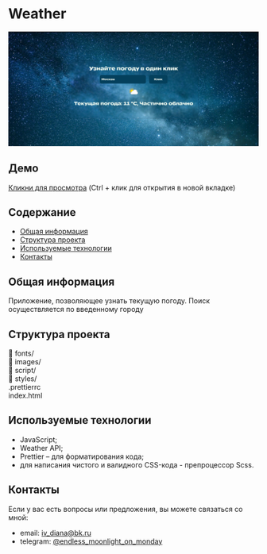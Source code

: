 # Weather 
![Weather photo](/project5-0.jpg)

## Демо
[Кликни для просмотра](https://enddless.github.io/weather/) (Ctrl + клик для открытия в новой вкладке)

## Содержание
- [Общая информация](#общая-информация)
- [Структура проекта](#структура-проекта)
- [Используемые технологии](#используемые-технологии)
- [Контакты](#контакты)

## Общая информация
Приложение, позволяющее узнать текущую погоду. Поиск осуществляется по введенному городу

## Структура проекта
📁 fonts/   
📁 images/    
📁 script/   
📁 styles/    
.prettierrc  
index.html
 
## Используемые технологии
- JavaScript;
- Weather API;
- Prettier  – для форматирования кода;
- для написания чистого и валидного CSS-кода - препроцессор Scss.

## Контакты
Если у вас есть вопросы или предложения, вы можете связаться со мной:

- email: [iv_diana@bk.ru](mailto:iv_diana@bk.ru)
- telegram: [@endless_moonlight_on_monday](https://t.me/endless_moonlight_on_monday)
